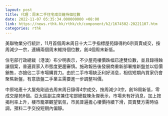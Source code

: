 ```yaml
---
layout: post
title: 代理：周末二手住宅成交維持個位數
date: 2022-11-07 05:35:34.000000000 +08:00
link: https://news.rthk.hk/rthk/ch/component/k2/1674502-20221107.htm
categories: rthk
---
```


美聯物業分行統計，11月首個周末周日十大二手指標屋苑錄得約6宗買賣成交，按周減少一宗，連續兩個周末維持個位數，創4個周末新低。

住宅部行政總裁（港澳）布少明表示，不少屋苑樓價跌幅已達雙位數，並且錄得蝕讓個案，普遍買家入市態度更趨審慎。施政報告後發展商重新部署推新盤並以低價銷售，亦搶佔二手市場購買力。由於二手市場缺乏利好消息，相信短期內買家仍會聚焦新盤，有意放盤二手業主需要進一步調整叫價。

中原地產十大屋苑剛過去周末周日錄得4宗成交，按周減少3宗，創18周新低，零成交屋苑8個。亞太區副主席兼住宅部總裁陳永傑表示，市場未有好消息，加上按揭利率上升，樓市籠罩觀望氣氛，市民普遍擔心樓價持續下滑，買賣雙方需時協調，預料二手交投短期內偏靜。
